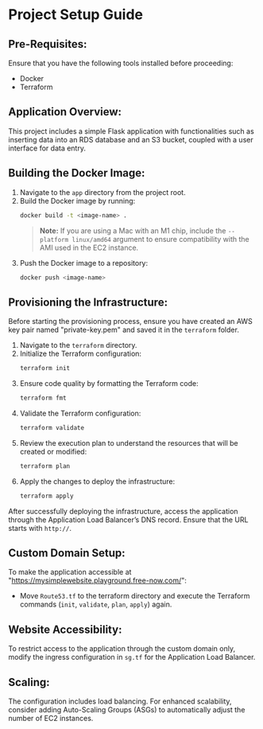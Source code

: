 # **Project Setup Guide**

## **Pre-Requisites:**
Ensure that you have the following tools installed before proceeding:
- Docker 
- Terraform

## **Application Overview:**
This project includes a simple Flask application with functionalities such as inserting data into an RDS database and an S3 bucket, coupled with a user interface for data entry.

## **Building the Docker Image:**

1. Navigate to the `app` directory from the project root.
2. Build the Docker image by running:
   ```bash
   docker build -t <image-name> .
   ```
   > **Note:** If you are using a Mac with an M1 chip, include the `--platform linux/amd64` argument to ensure compatibility with the AMI used in the EC2 instance.
3. Push the Docker image to a repository:
   ```bash
   docker push <image-name>
   ```

## **Provisioning the Infrastructure:**
Before starting the provisioning process, ensure you have created an AWS key pair named "private-key.pem" and saved it in the `terraform` folder.

1. Navigate to the `terraform` directory.
2. Initialize the Terraform configuration:
   ```bash
   terraform init
   ```
3. Ensure code quality by formatting the Terraform code:
   ```bash
   terraform fmt
   ```
4. Validate the Terraform configuration:
   ```bash
   terraform validate
   ```
5. Review the execution plan to understand the resources that will be created or modified:
   ```bash
   terraform plan
   ```
6. Apply the changes to deploy the infrastructure:
   ```bash
   terraform apply
   ```

After successfully deploying the infrastructure, access the application through the Application Load Balancer’s DNS record. Ensure that the URL starts with `http://`.

## **Custom Domain Setup:**
To make the application accessible at "https://mysimplewebsite.playground.free-now.com/":
- Move `Route53.tf` to the terraform directory and execute the Terraform commands (`init`, `validate`, `plan`, `apply`) again.

## **Website Accessibility:**
To restrict access to the application through the custom domain only, modify the ingress configuration in `sg.tf` for the Application Load Balancer.

## **Scaling:**
The configuration includes load balancing. For enhanced scalability, consider adding Auto-Scaling Groups (ASGs) to automatically adjust the number of EC2 instances.
